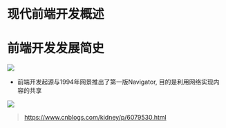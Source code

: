 # 现代前端开发概述

# 前端开发发展简史


![](./_image/2017-12-24-16-29-53.jpg)


- 前端开发起源与1994年网景推出了第一版Navigator, 目的是利用网络实现内容的共享


![](./_image/2017-12-24-17-48-15.jpg)


> https://www.cnblogs.com/kidney/p/6079530.html